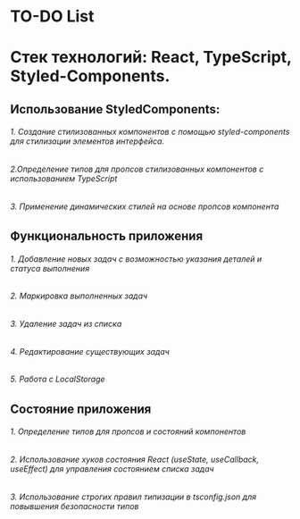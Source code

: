 # TO-DO List
# Стек технологий: React, TypeScript, Styled-Components.

## Использование StyledComponents:
###### 1. Создание стилизованных компонентов с помощью styled-components для      стилизации элементов интерфейса.
###### 2.Определение типов для пропсов стилизованных компонентов с использованием TypeScript
###### 3. Применение динамических стилей на основе пропсов компонента

## Функциональность приложения
###### 1. Добавление новых задач с возможностью указания деталей и статуса выполнения
###### 2. Маркировка выполненных задач
###### 3. Удаление задач из списка
###### 4. Редактирование существующих задач
###### 5. Работа с LocalStorage

## Состояние приложения
###### 1. Определение типов для пропсов и состояний компонентов
###### 2. Использование хуков состояния React (useState, useCallback, useEffect) для управления состоянием списка задач
###### 3. Использование строгих правил типизации в tsconfig.json для повывшения безопасности типов
